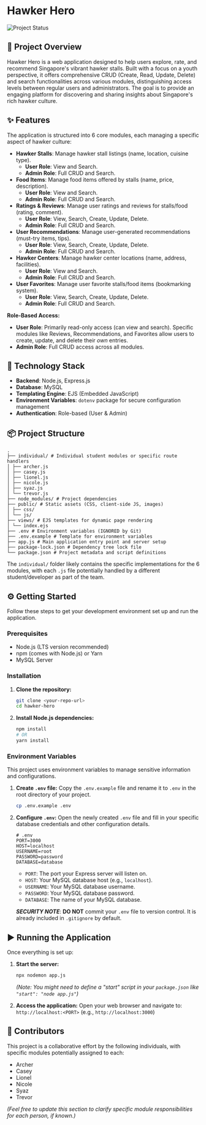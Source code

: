 # Hawker Hero

![Project Status](https://img.shields.io/badge/Status-In%20Progress-blue)

## 🌟 Project Overview

Hawker Hero is a web application designed to help users explore, rate, and recommend Singapore's vibrant hawker stalls. Built with a focus on a youth perspective, it offers comprehensive CRUD (Create, Read, Update, Delete) and search functionalities across various modules, distinguishing access levels between regular users and administrators. The goal is to provide an engaging platform for discovering and sharing insights about Singapore's rich hawker culture.

## ✨ Features

The application is structured into 6 core modules, each managing a specific aspect of hawker culture:

- **Hawker Stalls**: Manage hawker stall listings (name, location, cuisine type).
  - **User Role**: View and Search.
  - **Admin Role**: Full CRUD and Search.
- **Food Items**: Manage food items offered by stalls (name, price, description).
  - **User Role**: View and Search.
  - **Admin Role**: Full CRUD and Search.
- **Ratings & Reviews**: Manage user ratings and reviews for stalls/food (rating, comment).
  - **User Role**: View, Search, Create, Update, Delete.
  - **Admin Role**: Full CRUD and Search.
- **User Recommendations**: Manage user-generated recommendations (must-try items, tips).
  - **User Role**: View, Search, Create, Update, Delete.
  - **Admin Role**: Full CRUD and Search.
- **Hawker Centers**: Manage hawker center locations (name, address, facilities).
  - **User Role**: View and Search.
  - **Admin Role**: Full CRUD and Search.
- **User Favorites**: Manage user favorite stalls/food items (bookmarking system).
  - **User Role**: View, Search, Create, Update, Delete.
  - **Admin Role**: Full CRUD and Search.

**Role-Based Access:**

- **User Role**: Primarily read-only access (can view and search). Specific modules like Reviews, Recommendations, and Favorites allow users to create, update, and delete their _own_ entries.
- **Admin Role**: Full CRUD access across all modules.

## 🚀 Technology Stack

- **Backend**: Node.js, Express.js
- **Database**: MySQL
- **Templating Engine**: EJS (Embedded JavaScript)
- **Environment Variables**: `dotenv` package for secure configuration management
- **Authentication**: Role-based (User & Admin)

## 📦 Project Structure

```
.
├── individual/ # Individual student modules or specific route handlers
│ ├── archer.js
│ ├── casey.js
│ ├── lionel.js
│ ├── nicole.js
│ ├── syaz.js
│ └── trevor.js
├── node_modules/ # Project dependencies
├── public/ # Static assets (CSS, client-side JS, images)
│ ├── css/
│ └── js/
├── views/ # EJS templates for dynamic page rendering
│ └── index.ejs
├── .env # Environment variables (IGNORED by Git)
├── .env.example # Template for environment variables
├── app.js # Main application entry point and server setup
├── package-lock.json # Dependency tree lock file
└── package.json # Project metadata and script definitions
```

The `individual/` folder likely contains the specific implementations for the 6 modules, with each `.js` file potentially handled by a different student/developer as part of the team.

## ⚙️ Getting Started

Follow these steps to get your development environment set up and run the application.

### Prerequisites

- Node.js (LTS version recommended)
- npm (comes with Node.js) or Yarn
- MySQL Server

### Installation

1.  **Clone the repository:**
    ```bash
    git clone <your-repo-url>
    cd hawker-hero
    ```
2.  **Install Node.js dependencies:**
    ```bash
    npm install
    # OR
    yarn install
    ```

### Environment Variables

This project uses environment variables to manage sensitive information and configurations.

1.  **Create `.env` file:**
    Copy the `.env.example` file and rename it to `.env` in the root directory of your project.
    ```bash
    cp .env.example .env
    ```
2.  **Configure `.env`:**
    Open the newly created `.env` file and fill in your specific database credentials and other configuration details.

    ```
    # .env
    PORT=3000
    HOST=localhost
    USERNAME=root
    PASSWORD=password
    DATABASE=database
    ```

    - `PORT`: The port your Express server will listen on.
    - `HOST`: Your MySQL database host (e.g., `localhost`).
    - `USERNAME`: Your MySQL database username.
    - `PASSWORD`: Your MySQL database password.
    - `DATABASE`: The name of your MySQL database.

    **_SECURITY NOTE_**: **DO NOT** commit your `.env` file to version control. It is already included in `.gitignore` by default.

<!-- ### Database Setup

1.  **Create MySQL Database:**
    Ensure your MySQL server is running. Create a database with the name specified in your `.env` file (e.g., `c237_studentlistapp`).
    ```sql
    CREATE DATABASE c237_studentlistapp;
    USE c237_studentlistapp;
    ```
2.  **Run Migrations/Schema (if available):**
    You will need to create the tables defined in the project requirements (`stalls`, `food_items`, `reviews`, `recommendations`, `hawker_centers`, `favorites`). If there are SQL schema files (e.g., `.sql` files in a `database/` or `migrations/` folder), execute them to set up your tables.
    - _(Self-note: Add instructions here if you create actual SQL migration scripts.)_ -->

## ▶️ Running the Application

Once everything is set up:

1.  **Start the server:**

    ```bash
    npx nodemon app.js
    ```

    _(Note: You might need to define a "start" script in your `package.json` like `"start": "node app.js"`)_

2.  **Access the application:**
    Open your web browser and navigate to:
    `http://localhost:<PORT>` (e.g., `http://localhost:3000`)

## 🤝 Contributors

This project is a collaborative effort by the following individuals, with specific modules potentially assigned to each:

- Archer
- Casey
- Lionel
- Nicole
- Syaz
- Trevor

_(Feel free to update this section to clarify specific module responsibilities for each person, if known.)_
